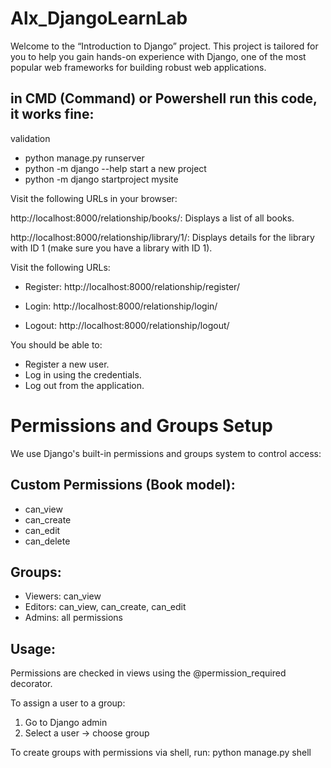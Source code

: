 # Alx_DjangoLearnLab
Welcome to the “Introduction to Django” project. This project is tailored for you to help you gain hands-on experience with Django, one of the most popular web frameworks for building robust web applications. 



## in CMD (Command) or Powershell run this code, it works fine:

validation
- python manage.py runserver
- python -m django --help
start a new project
- python -m django startproject mysite


Visit the following URLs in your browser:

http://localhost:8000/relationship/books/: Displays a list of all books.

http://localhost:8000/relationship/library/1/: Displays details for the library with ID 1 (make sure you have a library with ID 1).


Visit the following URLs:

- Register: http://localhost:8000/relationship/register/

- Login: http://localhost:8000/relationship/login/

- Logout: http://localhost:8000/relationship/logout/

You should be able to:

- Register a new user.
- Log in using the credentials.
- Log out from the application.


# Permissions and Groups Setup

We use Django's built-in permissions and groups system to control access:

## Custom Permissions (Book model):
- can_view
- can_create
- can_edit
- can_delete

## Groups:
- Viewers: can_view
- Editors: can_view, can_create, can_edit
- Admins: all permissions

## Usage:
Permissions are checked in views using the @permission_required decorator.

To assign a user to a group:
1. Go to Django admin
2. Select a user → choose group

To create groups with permissions via shell, run:
python manage.py shell

